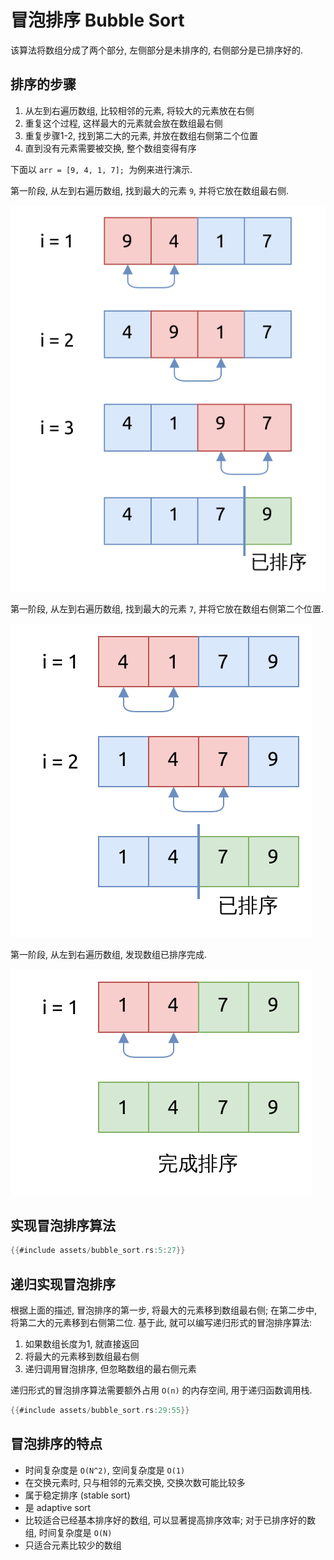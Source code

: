# 冒泡排序 Bubble Sort

该算法将数组分成了两个部分, 左侧部分是未排序的, 右侧部分是已排序好的.

## 排序的步骤

1. 从左到右遍历数组, 比较相邻的元素, 将较大的元素放在右侧
2. 重复这个过程, 这样最大的元素就会放在数组最右侧
3. 重复步骤1-2, 找到第二大的元素, 并放在数组右侧第二个位置
4. 直到没有元素需要被交换, 整个数组变得有序

下面以 `arr = [9, 4, 1, 7]; `为例来进行演示.

第一阶段, 从左到右遍历数组, 找到最大的元素 `9`, 并将它放在数组最右侧.

![bubble sort stage 1](assets/bubble-sort-pass1.svg)

第一阶段, 从左到右遍历数组, 找到最大的元素 `7`, 并将它放在数组右侧第二个位置.

![bubble sort stage 2](assets/bubble-sort-pass2.svg)

第一阶段, 从左到右遍历数组, 发现数组已排序完成.

![bubble sort stage 3](assets/bubble-sort-pass3.svg)

## 实现冒泡排序算法

```rust
{{#include assets/bubble_sort.rs:5:27}}
```

## 递归实现冒泡排序

根据上面的描述, 冒泡排序的第一步, 将最大的元素移到数组最右侧; 在第二步中, 将第二大的元素移到右侧第二位.
基于此, 就可以编写递归形式的冒泡排序算法:

1. 如果数组长度为1, 就直接返回
2. 将最大的元素移到数组最右侧
3. 递归调用冒泡排序, 但忽略数组的最右侧元素

递归形式的冒泡排序算法需要额外占用 `O(n)` 的内存空间, 用于递归函数调用栈.

```rust
{{#include assets/bubble_sort.rs:29:55}}
```

## 冒泡排序的特点

- 时间复杂度是 `O(N^2)`, 空间复杂度是 `O(1)`
- 在交换元素时, 只与相邻的元素交换, 交换次数可能比较多
- 属于稳定排序 (stable sort)
- 是 adaptive sort
- 比较适合已经基本排序好的数组, 可以显著提高排序效率; 对于已排序好的数组, 时间复杂度是 `O(N)`
- 只适合元素比较少的数组